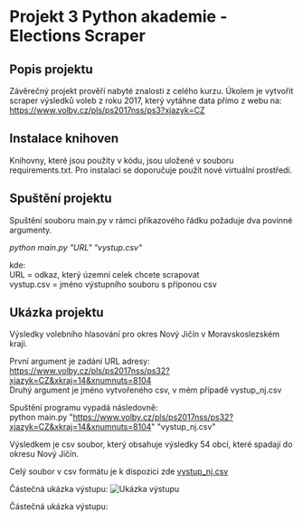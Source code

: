 # Projekt 3 Python akademie - Elections Scraper

## Popis projektu
Závěrečný projekt prověří nabyté znalosti z celého kurzu. Úkolem je vytvořit scraper výsledků voleb z roku 2017, který vytáhne data přímo z webu na:  
https://www.volby.cz/pls/ps2017nss/ps3?xjazyk=CZ

## Instalace knihoven

Knihovny, které jsou použity v kódu, jsou uložené v souboru requirements.txt. Pro instalaci se doporučuje použít nové virtuální prostředí.

## Spuštění projektu
Spuštění souboru main.py v rámci příkazového řádku požaduje dva povinné argumenty.  
  
*python main.py "URL" "vystup.csv"*  
  
kde:  
URL = odkaz, který územní celek chcete scrapovat  
vystup.csv = jméno výstupního souboru s příponou csv

## Ukázka projektu
Výsledky volebního hlasování pro okres Nový Jičín v Moravskoslezském kraji.  
  
První argument je zadání URL adresy: https://www.volby.cz/pls/ps2017nss/ps32?xjazyk=CZ&xkraj=14&xnumnuts=8104  
Druhý argument je jméno vytvořeného csv, v mém případě vystup_nj.csv  

Spuštění programu vypadá následovně:  
python main.py "https://www.volby.cz/pls/ps2017nss/ps32?xjazyk=CZ&xkraj=14&xnumnuts=8104" "vystup_nj.csv"  

Výsledkem je csv soubor, který obsahuje výsledky 54 obcí, které spadají do okresu Nový Jičín.  

Celý soubor v csv formátu je k dispozici zde [vystup_nj.csv](vystup_nj.csv)   

Částečná ukázka výstupu:
![Ukázka výstupu](https://github.com/MartFary/projekt_3.py-Engeto-Python-Akademie/issues/1#issue-3334169229)

Částečná ukázka výstupu:  




